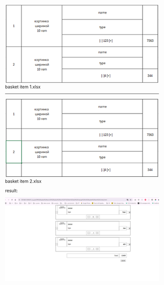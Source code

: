 ![](_md_img/flow_images/flow%202025-02-24-11-46-28.png)
basket item 1.xlsx

----------------------
![](_md_img/flow_images/flow%202025-02-24-12-29-13.png)
basket item 2.xlsx

result:

![](_md_img/flow_images/flow%202025-02-24-14-40-05.png)
